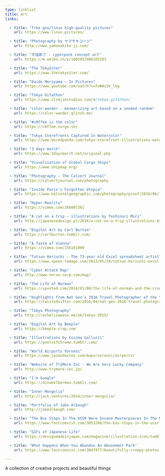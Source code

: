 ```yaml
---
type: linklist
title: Art
links:

  - title: "free gnu/linux high-quality pictures"
    url: https://www.linux.pictures/

  - title: "Photography by ヤマサキコージ"
    url: http://www.yamasakiko-ji.com/

  - title: "手指断了 - cyperpunk concept art"
    url: https://m.weibo.cn/p/1005052906185283

  - title: "The Tōkyōiter"
    url: https://www.thetokyoiter.com/

  - title: "Daido Moriyama – In Pictures"
    url: https://www.youtube.com/watch?v=foWAs3V_lkg

  - title: "Tokyo Gifathon"
    url: https://www.slimjimstudios.com/#/tokyo-gifathon/

  - title: "color-wander - mesmerizing art based on a seeded random"
    url: https://color-wander.glitch.me/

  - title: "#c0ffee is the color"
    url: https://c0ffee.surge.sh/

  - title: "Tokyo Storefronts Captured In Watercolor"
    url: https://www.boredpanda.com/tokyo-storefront-illustrations-mateusz-urbanowicz/

  - title: "3 days march"
    url: https://www.3daysmarch.net/original.php

  - title: "Visualisation of Global Cargo Ships"
    url: https://www.shipmap.org/

  - title: "Photography — The Calvert Journal"
    url: https://calvertjournal.com/photography

  - title: "Inside Paris's Forgotten Utopia"
    url: https://www.nationalgeographic.com/photography/proof/2016/06/laurent-kronental-paris-housing-projects/

  - title: "Hyper-Reality"
    url: https://vimeo.com/166807261

  - title: "A cat on a trip – illustrations by Toshinori Mori"
    url: http://japanesedesign.pl/2016/a-cat-on-a-trip-illustrations-by-toshinori-mori/

  - title: "Digital Art by Carl Burton"
    url: https://carlburton.tumblr.com/

  - title: "A Taste of Vienna"
    url: https://vimeo.com/156161909

  - title: "Tatsuo Horiuchi - The 73-year old Excel spreadsheet artist"
    url: https://www.spoon-tamago.com/2013/05/28/tatsuo-horiuchi-excel-spreadsheet-artist/

  - title: "Cyber Attack Map"
    url: http://www.norse-corp.com/map/

  - title: "The Life of Norman"
    url: https://upvoted.com/2016/01/08/the-life-of-norman-and-the-rise-of-boring/

  - title: "Highlights from Nat Geo’s 2016 Travel Photographer of the Year Contest"
    url: https://twistedsifter.com/2016/04/nat-geo-2016-travel-photographer-of-the-year-contest/

  - title: "Tokyo Photography"
    url: http://rachelisaweso.me/ok/tokyo-2015/

  - title: "Digital Art by Beeple"
    url: https://beeple-crap.com

  - title: "Illustrations by Cosimo Galluzzi"
    url: https://poolsofchrome.tumblr.com/

  - title: "World Airports Voronoi"
    url: https://www.jasondavies.com/maps/voronoi/airports/

  - title: "Website of TryMore Inc - We Are Very Lucky Company"
    url: http://www.trymore-inc.jp/

  - title: "I'm Google"
    url: https://dinakelberman.tumblr.com/

  - title: "Inner Mongolia"
    url: http://jack.ventures/2014/inner-mongolia/

  - title: "Portfolio of Jake Albaugh"
    url: http://jakealbaugh.com/

  - title: "The Bus Stops In The USSR Were Insane Masterpieces In The Middle Of Nowhere"
    url: https://www.fastcoexist.com/3051288/the-bus-stops-in-the-ussr-were-insane-masterpieces-in-the-middle-of-nowhere

  - title: "GIFs of Japanese Life"
    url: https://designmadeinjapan.com/magazine/illustration-icon/tumblr-gifs-of-japanese-life/

  - title: "What Happens When You Abandon An Amusement Park"
    url: https://www.fastcoexist.com/3047477/beautifully-creepy-photos-show-what-happens-when-you-abandon-an-amusement-park

---
```


A collection of creative projects and beautiful things
